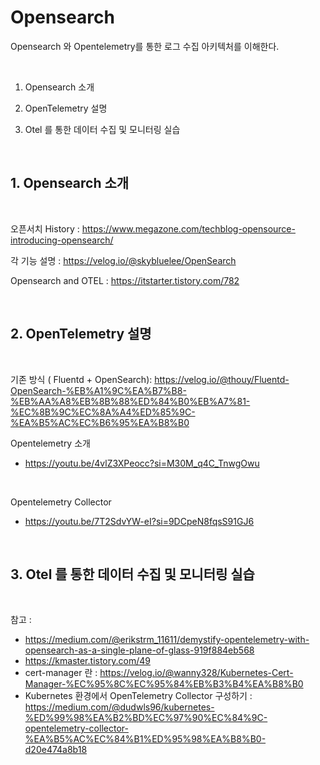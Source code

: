 # Opensearch 

Opensearch 와 Opentelemetry를 통한 로그 수집 아키텍처를 이해한다.  

<br/>



1. Opensearch 소개

2. OpenTelemetry 설명

3. Otel 를 통한 데이터 수집 및 모니터링 실습



<br/>

## 1. Opensearch 소개

<br>

오픈서치 History : https://www.megazone.com/techblog-opensource-introducing-opensearch/  



각 기능 설명 : https://velog.io/@skybluelee/OpenSearch  

Opensearch and OTEL : https://itstarter.tistory.com/782  


<br/>

## 2. OpenTelemetry 설명

<br/>

기존 방식 ( Fluentd + OpenSearch): https://velog.io/@thouy/Fluentd-OpenSearch-%EB%A1%9C%EA%B7%B8-%EB%AA%A8%EB%8B%88%ED%84%B0%EB%A7%81-%EC%8B%9C%EC%8A%A4%ED%85%9C-%EA%B5%AC%EC%B6%95%EA%B8%B0  

Opentelemetry 소개  
 - https://youtu.be/4vlZ3XPeocc?si=M30M_q4C_TnwgOwu  

<br/>  

Opentelemetry Collector   
- https://youtu.be/7T2SdvYW-eI?si=9DCpeN8fqsS91GJ6



<br/>

## 3. Otel 를 통한 데이터 수집 및 모니터링 실습

<br/>

참고 :   
- https://medium.com/@erikstrm_11611/demystify-opentelemetry-with-opensearch-as-a-single-plane-of-glass-919f884eb568  
- https://kmaster.tistory.com/49
- cert-manager 란 : https://velog.io/@wanny328/Kubernetes-Cert-Manager-%EC%95%8C%EC%95%84%EB%B3%B4%EA%B8%B0  
- Kubernetes 환경에서 OpenTelemetry Collector 구성하기 : https://medium.com/@dudwls96/kubernetes-%ED%99%98%EA%B2%BD%EC%97%90%EC%84%9C-opentelemetry-collector-%EA%B5%AC%EC%84%B1%ED%95%98%EA%B8%B0-d20e474a8b18  

